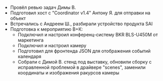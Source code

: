 * Провёл ревью задач Димы В.
* Подготовил хост с "Coordinator v1.4" Антону Я. для отправки на объект
* Встречались с Андреем Ш., разбирали устройство продукта SAI
* Подготовка к мероприятию В+К:
	* Подключил и настроил конференц-систему BKR BLS-U450M от маркетинга
	* Подключил и настроил камеру
	* Подготовил для фронтенда JSON для отображения событий календаря
	* Собрали с Димой В. стенд под выставку, обновили сборку с исправленной проблемой в драйвере "scenes", заменили координаты и изображения ракурсов камеры
